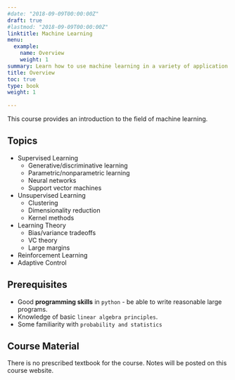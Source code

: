 ```yaml
---
#date: "2018-09-09T00:00:00Z"
draft: true
#lastmod: "2018-09-09T00:00:00Z"
linktitle: Machine Learning
menu:
  example:
    name: Overview
    weight: 1
summary: Learn how to use machine learning in a variety of application areas, such as text and web data processing, speech recognition, image processing, autonomous navigation, data mining, bioinformatics and robotic control.
title: Overview
toc: true
type: book
weight: 1 
  
---
```

This course provides an introduction to the field of machine learning.

## Topics

- Supervised Learning
  - Generative/discriminative learning
  - Parametric/nonparametric learning
  - Neural networks
  - Support vector machines
- Unsupervised Learning
  - Clustering
  - Dimensionality reduction
  - Kernel methods
- Learning Theory
  - Bias/variance tradeoffs
  - VC theory
  - Large margins
- Reinforcement Learning
- Adaptive Control

## Prerequisites

- Good **programming skills** in `python` - be able to write reasonable large programs.
- Knowledge of basic `linear algebra principles`.
- Some familiarity with `probability and statistics`

## Course Material

There is no prescribed textbook for the course. Notes will be posted on this course website.

